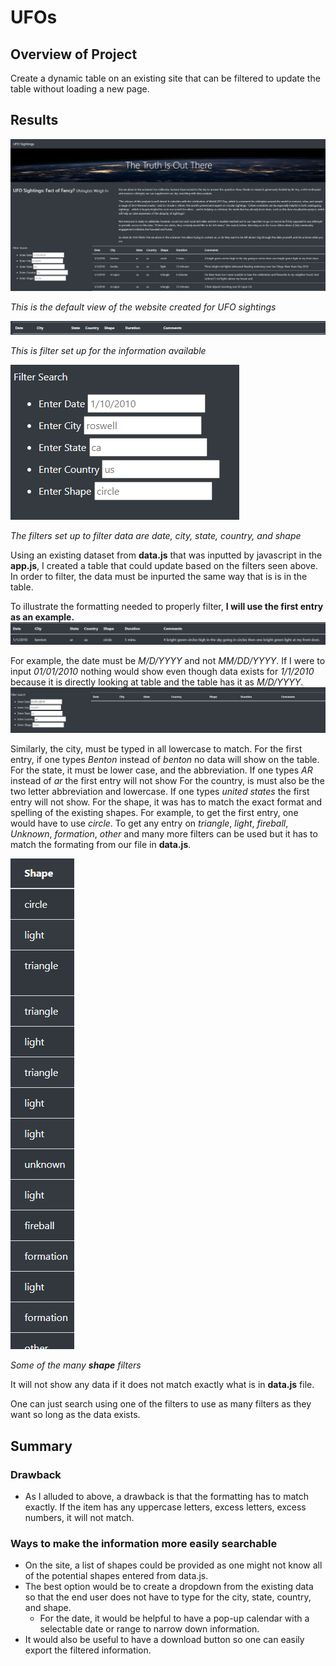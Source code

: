 # UFOs
## Overview of Project
Create a dynamic table on an existing site that can be filtered to update the table without loading a new page.

## Results
![Resources/Default_page.png](Resources/Default_page.png) 

*This is the default view of the website created for UFO sightings*

![Resources/Table_headers.png](Resources/Table_headers.png) 

*This is filter set up for the information available*

![Resources/Filter_setup.png](Resources/Filter_setup.png) 

*The filters set up to filter data are date, city, state, country, and shape*

Using an existing dataset from **data.js** that was inputted by javascript in the **app.js**, I created a table that could update based on the filters seen above.
In order to filter, the data must be inpurted the same way that is is in the table.

To illustrate the formatting needed to properly filter, **I will use the first entry as an example.**
![Resources/Example.png](Resources/Example.png) 

For example, the date must be *M/D/YYYY* and not *MM/DD/YYYY*. If I were to input *01/01/2010* nothing would show even though data exists for *1/1/2010* because it is directly looking at table and the table has it as *M/D/YYYY*.
![Resources/Format_date.png](Resources/Format_date.png) 

Similarly, the city, must be typed in all lowercase to match. For the first entry, if one types *Benton* instead of *benton* no data will show on the table.
For the state, it must be lower case, and the abbreviation. If one types *AR* instead of *ar* the first entry will not show
For the country, is must also be the two letter abbreviation and lowercase. If one types *united states* the first entry will not show.
For the shape, it was has to match the exact format and spelling of the existing shapes. For example, to get the first entry, one would have to use *circle*. To get any entry on *triangle*, *light*, *fireball*, *Unknown*, *formation*, *other* and many more filters can be used but it has to match the formating from our file in **data.js**.

![Resources/Shapes.png](Resources/Shapes.png) 

*Some of the many **shape** filters*

It will not show any data if it does not match exactly what is in **data.js** file.

One can just search using one of the filters to use as many filters as they want so long as the data exists.


## Summary
### Drawback
- As I alluded to above, a drawback is that the formatting has to match exactly. If the item has any uppercase letters, excess letters, excess numbers, it will not match.

### Ways to make the information more easily searchable
- On the site, a list of shapes could be provided as one might not know all of the potential shapes entered from data.js.
- The best option would be to create a dropdown from the existing data so that the end user does not have to type for the city, state, country, and shape. 
    - For the date, it would be helpful to have a pop-up calendar with a selectable date or range to narrow down information.
- It would also be useful to have a download button so one can easily export the filtered information.

